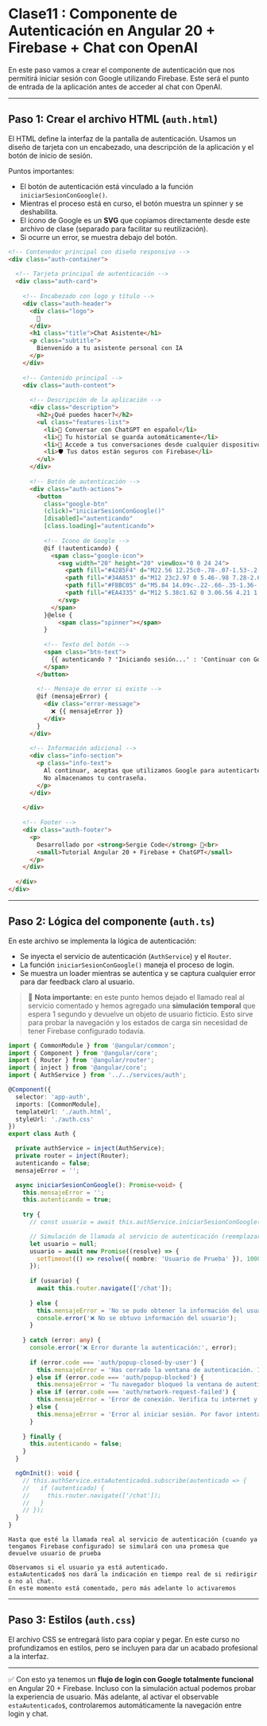 # Clase11 : Componente de Autenticación en Angular 20 + Firebase + Chat con OpenAI

En este paso vamos a crear el componente de autenticación que nos permitirá iniciar sesión con Google utilizando Firebase. Este será el punto de entrada de la aplicación antes de acceder al chat con OpenAI.

---

## Paso 1: Crear el archivo HTML (`auth.html`)

El HTML define la interfaz de la pantalla de autenticación. Usamos un diseño de tarjeta con un encabezado, una descripción de la aplicación y el botón de inicio de sesión.

Puntos importantes:
- El botón de autenticación está vinculado a la función `iniciarSesionConGoogle()`.
- Mientras el proceso está en curso, el botón muestra un spinner y se deshabilita.
- El ícono de Google es un **SVG** que copiamos directamente desde este archivo de clase (separado para facilitar su reutilización).
- Si ocurre un error, se muestra debajo del botón.

```html
<!-- Contenedor principal con diseño responsivo -->
<div class="auth-container">
  
  <!-- Tarjeta principal de autenticación -->
  <div class="auth-card">
    
    <!-- Encabezado con logo y título -->
    <div class="auth-header">
      <div class="logo">
        💬
      </div>
      <h1 class="title">Chat Asistente</h1>
      <p class="subtitle">
        Bienvenido a tu asistente personal con IA
      </p>
    </div>
    
    <!-- Contenido principal -->
    <div class="auth-content">
      
      <!-- Descripción de la aplicación -->
      <div class="description">
        <h2>¿Qué puedes hacer?</h2>
        <ul class="features-list">
          <li>💭 Conversar con ChatGPT en español</li>
          <li>💾 Tu historial se guarda automáticamente</li>
          <li>🔄 Accede a tus conversaciones desde cualquier dispositivo</li>
          <li>🛡️ Tus datos están seguros con Firebase</li>
        </ul>
      </div>
      
      <!-- Botón de autenticación -->
      <div class="auth-actions">
        <button 
          class="google-btn"
          (click)="iniciarSesionConGoogle()"
          [disabled]="autenticando"
          [class.loading]="autenticando">
          
          <!-- Icono de Google -->
          @if (!autenticando) {
            <span class="google-icon">
              <svg width="20" height="20" viewBox="0 0 24 24">
                <path fill="#4285F4" d="M22.56 12.25c0-.78-.07-1.53-.2-2.25H12v4.26h5.92c-.26 1.37-1.04 2.53-2.21 3.31v2.77h3.57c2.08-1.92 3.28-4.74 3.28-8.09z"/>
                <path fill="#34A853" d="M12 23c2.97 0 5.46-.98 7.28-2.66l-3.57-2.77c-.98.66-2.23 1.06-3.71 1.06-2.86 0-5.29-1.93-6.16-4.53H2.18v2.84C3.99 20.53 7.7 23 12 23z"/>
                <path fill="#FBBC05" d="M5.84 14.09c-.22-.66-.35-1.36-.35-2.09s.13-1.43.35-2.09V7.07H2.18C1.43 8.55 1 10.22 1 12s.43 3.45 1.18 4.93l2.85-2.22.81-.62z"/>
                <path fill="#EA4335" d="M12 5.38c1.62 0 3.06.56 4.21 1.64l3.15-3.15C17.45 2.09 14.97 1 12 1 7.7 1 3.99 3.47 2.18 7.07l3.66 2.84c.87-2.6 3.3-4.53 6.16-4.53z"/>
              </svg>
            </span>
          }@else {
              <span class="spinner"></span>
          }
          
          <!-- Texto del botón -->
          <span class="btn-text">
            {{ autenticando ? 'Iniciando sesión...' : 'Continuar con Google' }}
          </span>
        </button>
        
        <!-- Mensaje de error si existe -->
        @if (mensajeError) {
          <div class="error-message">
            ❌ {{ mensajeError }}
          </div>
        }
      </div>
      
      <!-- Información adicional -->
      <div class="info-section">
        <p class="info-text">
          Al continuar, aceptas que utilizamos Google para autenticarte de forma segura.
          No almacenamos tu contraseña.
        </p>
      </div>
      
    </div>
    
    <!-- Footer -->
    <div class="auth-footer">
      <p>
        Desarrollado por <strong>Sergie Code</strong> 🚀<br>
        <small>Tutorial Angular 20 + Firebase + ChatGPT</small>
      </p>
    </div>
    
  </div>
</div>

```

---

## Paso 2: Lógica del componente (`auth.ts`)

En este archivo se implementa la lógica de autenticación:
- Se inyecta el servicio de autenticación (`AuthService`) y el `Router`.
- La función `iniciarSesionConGoogle()` maneja el proceso de login.
- Se muestra un loader mientras se autentica y se captura cualquier error para dar feedback claro al usuario.

> 🔹 **Nota importante:** en este punto hemos dejado el llamado real al servicio comentado y hemos agregado una **simulación temporal** que espera 1 segundo y devuelve un objeto de usuario ficticio. Esto sirve para probar la navegación y los estados de carga sin necesidad de tener Firebase configurado todavía.

```ts
import { CommonModule } from '@angular/common';
import { Component } from '@angular/core';
import { Router } from '@angular/router';
import { inject } from '@angular/core';
import { AuthService } from '../../services/auth';

@Component({
  selector: 'app-auth',
  imports: [CommonModule],
  templateUrl: './auth.html',
  styleUrl: './auth.css'
})
export class Auth {

  private authService = inject(AuthService);
  private router = inject(Router);
  autenticando = false;
  mensajeError = '';

  async iniciarSesionConGoogle(): Promise<void> {
    this.mensajeError = '';
    this.autenticando = true;
    
    try {
      // const usuario = await this.authService.iniciarSesionConGoogle();

      // Simulación de llamada al servicio de autenticación (reemplazar con la línea anterior en producción)
      let usuario = null; 
      usuario = await new Promise((resolve) => {
        setTimeout(() => resolve({ nombre: 'Usuario de Prueba' }), 1000);
      });
      
      if (usuario) {
        await this.router.navigate(['/chat']);
        
      } else {
        this.mensajeError = 'No se pudo obtener la información del usuario';
        console.error('❌ No se obtuvo información del usuario');
      }
      
    } catch (error: any) {
      console.error('❌ Error durante la autenticación:', error);
      
      if (error.code === 'auth/popup-closed-by-user') {
        this.mensajeError = 'Has cerrado la ventana de autenticación. Intenta de nuevo.';
      } else if (error.code === 'auth/popup-blocked') {
        this.mensajeError = 'Tu navegador bloqueó la ventana de autenticación. Permite popups y vuelve a intentar.';
      } else if (error.code === 'auth/network-request-failed') {
        this.mensajeError = 'Error de conexión. Verifica tu internet y vuelve a intentar.';
      } else {
        this.mensajeError = 'Error al iniciar sesión. Por favor intenta de nuevo.';
      }
      
    } finally {
      this.autenticando = false;
    }
  }

  ngOnInit(): void {
    // this.authService.estaAutenticado$.subscribe(autenticado => {
    //   if (autenticado) {
    //     this.router.navigate(['/chat']);
    //   }
    // });
  }
}
```

    Hasta que esté la llamada real al servicio de autenticación (cuando ya tengamos Firebase configurado) se simulará con una promesa que devuelve usuario de prueba

    Observamos si el usuario ya está autenticado.
    estaAutenticado$ nos dará la indicación en tiempo real de si redirigir o no al chat.
    En este momento está comentado, pero más adelante lo activaremos

---

## Paso 3: Estilos (`auth.css`)

El archivo CSS se entregará listo para copiar y pegar. En este curso no profundizamos en estilos, pero se incluyen para dar un acabado profesional a la interfaz.

---

✅ Con esto ya tenemos un **flujo de login con Google totalmente funcional** en Angular 20 + Firebase. Incluso con la simulación actual podemos probar la experiencia de usuario. Más adelante, al activar el observable `estaAutenticado$`, controlaremos automáticamente la navegación entre login y chat.

